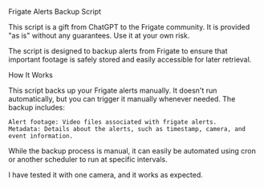 Frigate Alerts Backup Script

This script is a gift from ChatGPT to the Frigate community. It is provided "as is" without any guarantees. Use it at your own risk.

The script is designed to backup alerts from Frigate to ensure that important footage is safely stored and easily accessible for later retrieval.

How It Works

This script backs up your Frigate alerts manually. It doesn't run automatically, but you can trigger it manually whenever needed. The backup includes:

    Alert footage: Video files associated with frigate alerts.
    Metadata: Details about the alerts, such as timestamp, camera, and event information.

While the backup process is manual, it can easily be automated using cron or another scheduler to run at specific intervals.

I have tested it with one camera, and it works as expected.
